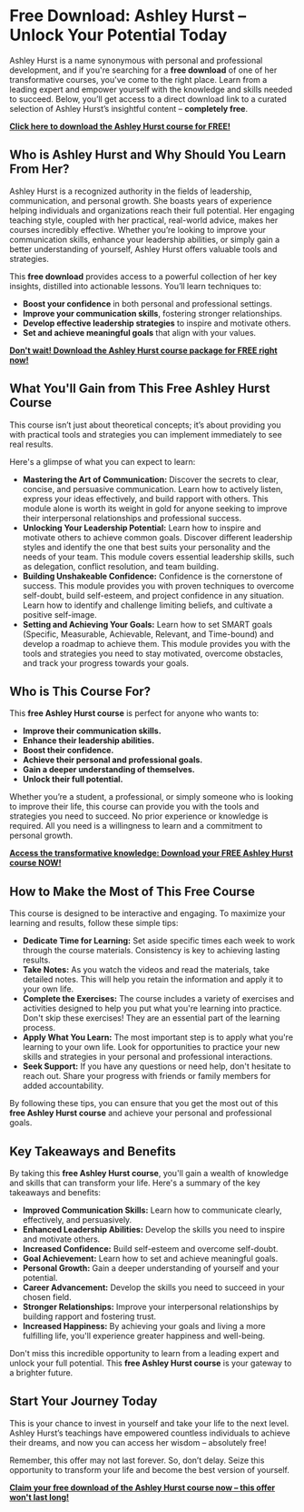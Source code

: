 # Free Download: Ashley Hurst – Unlock Your Potential Today

Ashley Hurst is a name synonymous with personal and professional development, and if you're searching for a **free download** of one of her transformative courses, you've come to the right place. Learn from a leading expert and empower yourself with the knowledge and skills needed to succeed. Below, you’ll get access to a direct download link to a curated selection of Ashley Hurst’s insightful content – **completely free**.

[**Click here to download the Ashley Hurst course for FREE!**](https://udemywork.com/ashley-hurst)

## Who is Ashley Hurst and Why Should You Learn From Her?

Ashley Hurst is a recognized authority in the fields of leadership, communication, and personal growth. She boasts years of experience helping individuals and organizations reach their full potential. Her engaging teaching style, coupled with her practical, real-world advice, makes her courses incredibly effective. Whether you’re looking to improve your communication skills, enhance your leadership abilities, or simply gain a better understanding of yourself, Ashley Hurst offers valuable tools and strategies.

This **free download** provides access to a powerful collection of her key insights, distilled into actionable lessons. You’ll learn techniques to:

*   **Boost your confidence** in both personal and professional settings.
*   **Improve your communication skills**, fostering stronger relationships.
*   **Develop effective leadership strategies** to inspire and motivate others.
*   **Set and achieve meaningful goals** that align with your values.

[**Don't wait! Download the Ashley Hurst course package for FREE right now!**](https://udemywork.com/ashley-hurst)

## What You'll Gain from This Free Ashley Hurst Course

This course isn’t just about theoretical concepts; it’s about providing you with practical tools and strategies you can implement immediately to see real results.

Here's a glimpse of what you can expect to learn:

*   **Mastering the Art of Communication:** Discover the secrets to clear, concise, and persuasive communication. Learn how to actively listen, express your ideas effectively, and build rapport with others. This module alone is worth its weight in gold for anyone seeking to improve their interpersonal relationships and professional success.
*   **Unlocking Your Leadership Potential:** Learn how to inspire and motivate others to achieve common goals. Discover different leadership styles and identify the one that best suits your personality and the needs of your team. This module covers essential leadership skills, such as delegation, conflict resolution, and team building.
*   **Building Unshakeable Confidence:** Confidence is the cornerstone of success. This module provides you with proven techniques to overcome self-doubt, build self-esteem, and project confidence in any situation. Learn how to identify and challenge limiting beliefs, and cultivate a positive self-image.
*   **Setting and Achieving Your Goals:** Learn how to set SMART goals (Specific, Measurable, Achievable, Relevant, and Time-bound) and develop a roadmap to achieve them. This module provides you with the tools and strategies you need to stay motivated, overcome obstacles, and track your progress towards your goals.

## Who is This Course For?

This **free Ashley Hurst course** is perfect for anyone who wants to:

*   **Improve their communication skills.**
*   **Enhance their leadership abilities.**
*   **Boost their confidence.**
*   **Achieve their personal and professional goals.**
*   **Gain a deeper understanding of themselves.**
*   **Unlock their full potential.**

Whether you’re a student, a professional, or simply someone who is looking to improve their life, this course can provide you with the tools and strategies you need to succeed. No prior experience or knowledge is required. All you need is a willingness to learn and a commitment to personal growth.

[**Access the transformative knowledge: Download your FREE Ashley Hurst course NOW!**](https://udemywork.com/ashley-hurst)

## How to Make the Most of This Free Course

This course is designed to be interactive and engaging. To maximize your learning and results, follow these simple tips:

*   **Dedicate Time for Learning:** Set aside specific times each week to work through the course materials. Consistency is key to achieving lasting results.
*   **Take Notes:** As you watch the videos and read the materials, take detailed notes. This will help you retain the information and apply it to your own life.
*   **Complete the Exercises:** The course includes a variety of exercises and activities designed to help you put what you're learning into practice. Don't skip these exercises! They are an essential part of the learning process.
*   **Apply What You Learn:** The most important step is to apply what you're learning to your own life. Look for opportunities to practice your new skills and strategies in your personal and professional interactions.
*   **Seek Support:** If you have any questions or need help, don't hesitate to reach out. Share your progress with friends or family members for added accountability.

By following these tips, you can ensure that you get the most out of this **free Ashley Hurst course** and achieve your personal and professional goals.

## Key Takeaways and Benefits

By taking this **free Ashley Hurst course**, you'll gain a wealth of knowledge and skills that can transform your life. Here's a summary of the key takeaways and benefits:

*   **Improved Communication Skills:** Learn how to communicate clearly, effectively, and persuasively.
*   **Enhanced Leadership Abilities:** Develop the skills you need to inspire and motivate others.
*   **Increased Confidence:** Build self-esteem and overcome self-doubt.
*   **Goal Achievement:** Learn how to set and achieve meaningful goals.
*   **Personal Growth:** Gain a deeper understanding of yourself and your potential.
*   **Career Advancement:** Develop the skills you need to succeed in your chosen field.
*   **Stronger Relationships:** Improve your interpersonal relationships by building rapport and fostering trust.
*   **Increased Happiness:** By achieving your goals and living a more fulfilling life, you'll experience greater happiness and well-being.

Don't miss this incredible opportunity to learn from a leading expert and unlock your full potential. This **free Ashley Hurst course** is your gateway to a brighter future.

## Start Your Journey Today

This is your chance to invest in yourself and take your life to the next level. Ashley Hurst’s teachings have empowered countless individuals to achieve their dreams, and now you can access her wisdom – absolutely free!

Remember, this offer may not last forever. So, don’t delay. Seize this opportunity to transform your life and become the best version of yourself.

**[Claim your free download of the Ashley Hurst course now – this offer won't last long!](https://udemywork.com/ashley-hurst)**
